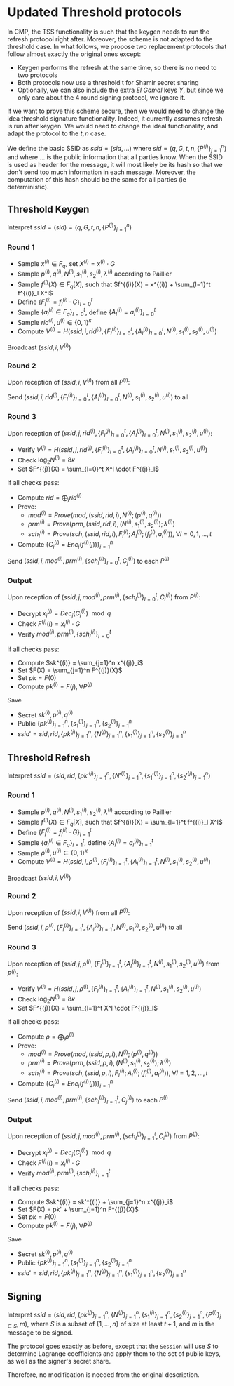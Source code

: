 # Updated Threshold protocols

In CMP, the TSS functionality is such that the keygen needs to run the refresh protocol right after.
Moreover, the scheme is not adapted to the threshold case.
In what follows, we propose two replacement protocols that follow almost exactly the original ones except:

- Keygen performs the refresh at the same time, so there is no need to two protocols
- Both protocols now use a threshold t for Shamir secret sharing
- Optionally, we can also include the extra _El Gamal_ keys $Y$, but since we only care about the 4 round signing protocol, we ignore it.

If we want to prove this scheme secure, then we would need to change the idea threshold signature functionality.
Indeed, it currently assumes refresh is run after keygen.
We would need to change the ideal functionality, and adapt the protocol to the $t,n$ case.

We define the basic SSID as $ssid = (sid, ...)$ where $sid = (q, G, t, n, \{P^{(j)}\}_{j=1}^n)$ and where $...$ is the public information that all parties know.
When the SSID is used as header for the message, it will most likely be its hash so that we don't send too much information in each message.
Moreover, the computation of this hash should be the same for all parties (ie deterministic).

## Threshold Keygen

Interpret $ssid = (sid) = (q, G, t, n, \{P^{(j)}\}_{j=1}^n)$

### Round 1

- Sample $x^{(i)} \in F_q$, set $X^{(i)} = x^{(i)} \cdot G$
- Sample $p^{(i)}, q^{(i)}, N^{(i)}, s_1^{(i)}, s_2^{(i)}, \lambda^{(i)}$ according to Paillier
- Sample $f^{(i)}(X) \in F_q[X]$, such that $f^{(i)}(X) = x^{(i)} + \sum_{l=1}^t f^{(i)}_l X^l$
- Define $\{ F^{(i)}_l = f^{(i)}_l \cdot G \}_{l=0}^t$
- Sample $\{a^{(i)}_l \in F_q\}_{l=0}^t$, define $\{A^{(i)}_l = a^{(i)}_l\}_{l=0}^t$
- Sample $rid^{(i)}, u^{(i)} \in \{0,1\}^\kappa$
- Compute $V^{(i)} = H(ssid, i, rid^{(i)}, \{F^{(i)}_l\}_{l=0}^t, \{A^{(i)}_l\}_{l=0}^t, N^{(i)}, s_1^{(i)}, s_2^{(i)}, u^{(i)})$

Broadcast $(ssid, i, V^{(i)})$

### Round 2

Upon reception of $(ssid, i, V^{(j)})$ from all $P^{(j)}$:

Send $(ssid, i, rid^{(i)}, \{F^{(i)}_l\}_{l=0}^t, \{A^{(i)}_l\}_{l=0}^t, N^{(i)}, s_1^{(i)}, s_2^{(i)}, u^{(i)})$ to all

### Round 3

Upon reception of $(ssid, j, rid^{(j)}, \{F^{(j)}_l\}_{l=0}^t, \{A^{(j)}_l\}_{l=0}^t, N^{(j)}, s_1^{(j)}, s_2^{(j)}, u^{(j)})$:

- Verify $V^{(j)} = H(ssid, j, rid^{(j)}, \{F^{(j)}_l\}_{l=0}^t, \{A^{(j)}_l\}_{l=0}^t, N^{(j)}, s_1^{(j)}, s_2^{(j)}, u^{(j)})$
- Check $\log_2 N^{(j)} = 8 \kappa$
  <!-- - Check $ -->
- Set $F^{(j)}(X) = \sum_{l=0}^t X^l \cdot F^{(j)}_l$

If all checks pass:

- Compute $rid = \bigoplus_j rid^{(j)}$
- Prove:
    - $mod^{(i)} = Prove(mod, (ssid, rid, i), N^{(i)}; (p^{(i)},q^{(i)}))$
    - $prm^{(i)} = Prove(prm, (ssid, rid, i), (N^{(i)}, s_1^{(i)}, s_2^{(i)}); \lambda^{(i)})$
    - $sch^{(i)}_l = Prove(sch, (ssid, rid, i), F^{(i)}_l; A^{(i)}_l ;(f^{(i)}_l, a^{(i)}_l)),\; \forall l = 0, 1, \ldots, t$
- Compute $\{C^{(i)}_j = Enc_j(f^{(i)}(j))\}_{j=1}^n$

Send $(ssid, i, mod^{(i)}, prm^{(i)}, \{sch^{(i)}_l\}_{l=0}^t, C^{(i)}_j)$ to each $P^{(j)}$

### Output

Upon reception of $(ssid, j, mod^{(j)}, prm^{(j)}, \{sch^{(j)}_l\}_{l=0}^t, C^{(j)}_i)$ from $P^{(j)}$:

- Decrypt $x^{(j)}_i = Dec_j(C^{(j)}_i) \mod q$
- Check $F^{(j)}(i) = x^{(j)}_i \cdot G$
- Verify $mod^{(j)}, prm^{(j)}, \{sch^{(j)}_l\}_{l=0}^t$

If all checks pass:

- Compute $sk^{(i)} = \sum_{j=1}^n x^{(j)}_i$
- Set $F(X) = \sum_{j=1}^n F^{(j)}(X)$
- Set $pk = F(0)$
- Compute $pk^{(j)} = F(j), \; \forall P^{(j)}$

Save

- Secret $sk^{(i)}, p^{(i)}, q^{(i)}$
- Public $\{pk^{(j)}\}_{j=1}^n, \{s_1^{(j)}\}_{j=1}^n, \{s_2^{(j)}\}_{j=1}^n$
- $ssid' = sid, rid, \{pk^{(j)}\}_{j=1}^n, \{N^{(j)}\}_{j=1}^n, \{s_1^{(j)}\}_{j=1}^n, \{s_2^{(j)}\}_{j=1}^n$

## Threshold Refresh

Interpret $ssid = (sid, rid, \{pk'^{(j)}\}_{j=1}^n, \{N'^{(j)}\}_{j=1}^n, \{s_1'^{(j)}\}_{j=1}^n, \{s_2'^{(j)}\}_{j=1}^n)$

### Round 1

- Sample $p^{(i)}, q^{(i)}, N^{(i)}, s_1^{(i)}, s_2^{(i)}, \lambda^{(i)}$ according to Paillier
- Sample $f^{(i)}(X) \in F_q[X]$, such that $f^{(i)}(X) = \sum_{l=1}^t f^{(i)}_l X^l$
- Define $\{ F^{(i)}_l = f^{(i)}_l \cdot G \}_{l=1}^t$
- Sample $\{a^{(i)}_l \in F_q\}_{l=1}^t$, define $\{A^{(i)}_l = a^{(i)}_l\}_{l=1}^t$
- Sample $\rho^{(i)}, u^{(i)} \in \{0,1\}^\kappa$
- Compute $V^{(i)} = H(ssid, i, \rho^{(i)}, \{F^{(i)}_l\}_{l=1}^t, \{A^{(i)}_l\}_{l=1}^t, N^{(i)}, s_1^{(i)}, s_2^{(i)}, u^{(i)})$

Broadcast $(ssid, i, V^{(i)})$

### Round 2

Upon reception of $(ssid, i, V^{(j)})$ from all $P^{(j)}$:

Send $(ssid, i, \rho^{(i)}, \{F^{(i)}_l\}_{l=1}^t, \{A^{(i)}_l\}_{l=1}^t, N^{(i)}, s_1^{(i)}, s_2^{(i)}, u^{(i)})$ to all

### Round 3

Upon reception of $(ssid, j, \rho^{(j)}, \{F^{(j)}_l\}_{l=1}^t, \{A^{(j)}_l\}_{l=1}^t, N^{(j)}, s_1^{(j)}, s_2^{(j)}, u^{(j)})$ from $P^{(j)}$:

- Verify $V^{(j)} = H(ssid, j, \rho^{(j)}, \{F^{(j)}_l\}_{l=1}^t, \{A^{(j)}_l\}_{l=1}^t, N^{(j)}, s_1^{(j)}, s_2^{(j)}, u^{(j)})$
- Check $\log_2 N^{(j)} = 8 \kappa$
  <!-- - Check $ -->
- Set $F^{(j)}(X) = \sum_{l=1}^t X^l \cdot F^{(j)}_l$

If all checks pass:

- Compute $\rho = \bigoplus_j \rho^{(j)}$
- Prove:
    - $mod^{(i)} = Prove(mod, (ssid, \rho, i), N^{(i)}; (p^{(i)},q^{(i)}))$
    - $prm^{(i)} = Prove(prm, (ssid, \rho, i), (N^{(i)}, s_1^{(i)}, s_2^{(i)}); \lambda^{(i)})$
    - $sch^{(i)}_l = Prove(sch, (ssid, \rho, i), F^{(i)}_l; A^{(i)}_l ;(f^{(i)}_l, a^{(i)}_l)),\; \forall l = 1, 2, \ldots, t$
- Compute $\{C^{(i)}_j = Enc_j(f^{(i)}(j))\}_{j=1}^n$

Send $(ssid, i, mod^{(i)}, prm^{(i)}, \{sch^{(i)}_l\}_{l=1}^t, C^{(i)}_j)$ to each $P^{(j)}$

### Output

Upon reception of $(ssid, j, mod^{(j)}, prm^{(j)}, \{sch^{(j)}_l\}_{l=1}^t, C^{(j)}_i)$ from $P^{(j)}$:

- Decrypt $x^{(j)}_i = Dec_j(C^{(j)}_i) \mod q$
- Check $F^{(j)}(i) = x^{(j)}_i \cdot G$
- Verify $mod^{(j)}, prm^{(j)}, \{sch^{(j)}_l\}_{l=1}^t$

If all checks pass:

- Compute $sk^{(i)} = sk'^{(i)} + \sum_{j=1}^n x^{(j)}_i$
- Set $F(X) = pk' + \sum_{j=1}^n F^{(j)}(X)$
- Set $pk = F(0)$
- Compute $pk^{(j)} = F(j), \; \forall P^{(j)}$

Save

- Secret $sk^{(i)}, p^{(i)}, q^{(i)}$
- Public $\{pk^{(j)}\}_{j=1}^n, \{s_1^{(j)}\}_{j=1}^n, \{s_2^{(j)}\}_{j=1}^n$
- $ssid' = sid, rid, \{pk^{(j)}\}_{j=1}^n, \{N^{(j)}\}_{j=1}^n, \{s_1^{(j)}\}_{j=1}^n, \{s_2^{(j)}\}_{j=1}^n$

## Signing

Interpret $ssid = (sid, rid, \{pk^{(j)}\}_{j=1}^n, \{N^{(j)}\}_{j=1}^n, \{s_1^{(j)}\}_{j=1}^n, \{s_2^{(j)}\}_{j=1}^n, \{P^{(j)}\}_{j \in S}, m)$,
where $S$ is a subset of $\{ 1, \ldots, n \}$ of size at least $t+1$, and $m$ is the message to be signed.

The protocol goes exactly as before, except that the `Session` will use $S$ to determine Lagrange coefficients and apply them to the set of public keys, as well as the signer's secret share.

Therefore, no modification is needed from the original description.